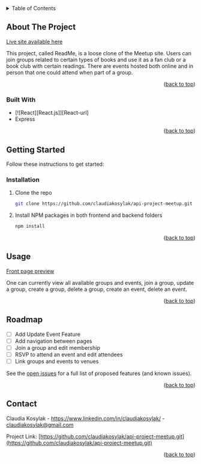<!-- TABLE OF CONTENTS -->
<details>
  <summary>Table of Contents</summary>
  <ol>
    <li>
      <a href="#about-the-project">About The Project</a>
      <ul>
        <li><a href="#built-with">Built With</a></li>
      </ul>
    </li>
    <li>
      <a href="#getting-started">Getting Started</a>
      <ul>
        <li><a href="#installation">Installation</a></li>
      </ul>
    </li>
    <li><a href="#usage">Usage</a></li>
    <li><a href="#roadmap">Roadmap</a></li>
    <li><a href="#contact">Contact</a></li>
  </ol>
</details>



<!-- ABOUT THE PROJECT -->
## About The Project

[Live site available here](https://meetup-api-project-pyx7.onrender.com)

This project, called ReadMe, is a loose clone of the Meetup site. Users can join groups related to certain types of books and use it as a fan club or a book club with certain readings. There are events hosted both online and in person that one could attend when part of a group.

<p align="right">(<a href="#readme-top">back to top</a>)</p>



### Built With

* [![React][React.js]][React-url]
* Express

<p align="right">(<a href="#readme-top">back to top</a>)</p>



<!-- GETTING STARTED -->
## Getting Started

Follow these instructions to get started:

### Installation

1. Clone the repo
   ```sh
   git clone https://github.com/claudiakosylak/api-project-meetup.git
   ```
3. Install NPM packages in both frontend and backend folders
   ```sh
   npm install
   ```

<p align="right">(<a href="#readme-top">back to top</a>)</p>



<!-- USAGE EXAMPLES -->
## Usage

[Front page preview](./images/front-page.png)

One can currently view all available groups and events, join a group, update a group, create a group, delete a group, create an event, delete an event.

<p align="right">(<a href="#readme-top">back to top</a>)</p>

<!-- ROADMAP -->
## Roadmap

- [ ] Add Update Event Feature
- [ ] Add navigation between pages
- [ ] Join a group and edit membership
- [ ] RSVP to attend an event and edit attendees
- [ ] Link groups and events to venues

See the [open issues](https://github.com/othneildrew/Best-README-Template/issues) for a full list of proposed features (and known issues).

<p align="right">(<a href="#readme-top">back to top</a>)</p>

<!-- CONTACT -->
## Contact

Claudia Kosylak - https://www.linkedin.com/in/claudiakosylak/ - claudiakosylak@gmail.com

Project Link: [https://github.com/claudiakosylak/api-project-meetup.git](https://github.com/claudiakosylak/api-project-meetup.git)

<p align="right">(<a href="#readme-top">back to top</a>)</p>
